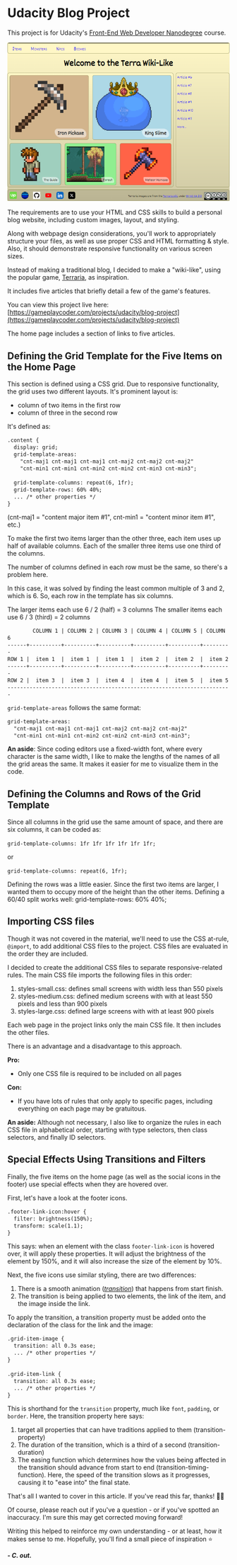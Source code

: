 ﻿# Udacity Blog Project

This project is for Udacity's [Front-End Web Developer Nanodegree](https://www.udacity.com/course/front-end-web-developer-nanodegree--nd0011) course.

![alt text](resources/fend-blog-project-home.webp)

The requirements are to use your HTML and CSS skills to build a personal blog website, including custom images, layout, and styling. 

Along with webpage design considerations, you'll work to appropriately structure your files, as well as use proper CSS and HTML formatting & style. Also, it should demonstrate responsive functionality on various screen sizes.

Instead of making a traditional blog, I decided to make a "wiki-like", using the popular game, [Terraria](https://terraria.wiki.gg/wiki/Terraria_Wiki), as inspiration.

It includes five articles that briefly detail a few of the game's features.

You can view this project live here:
[https://gameplaycoder.com/projects/udacity/blog-project](https://gameplaycoder.com/projects/udacity/blog-project)

The home page includes a section of links to five articles.

## Defining the Grid Template for the Five Items on the Home Page

This section is defined using a CSS grid. Due to responsive functionality, the grid uses two different layouts. It's prominent layout is:
- column of two items in the first row
- column of three in the second row

It's defined as:
```
.content {
  display: grid;
  grid-template-areas:
    "cnt-maj1 cnt-maj1 cnt-maj1 cnt-maj2 cnt-maj2 cnt-maj2"
    "cnt-min1 cnt-min1 cnt-min2 cnt-min2 cnt-min3 cnt-min3";

  grid-template-columns: repeat(6, 1fr);
  grid-template-rows: 60% 40%;
  ... /* other properties */
}
```
(cnt-maj1 = "content major item #1", cnt-min1 = "content minor item #1", etc.)

To make the first two items larger than the other three, each item uses up half of available columns. Each of the smaller three items use one third of the columns.

The number of columns defined in each row must be the same, so there's a problem here.

In this case, it was solved by finding the least common multiple of 3 and 2, which is 6. So, each row in the template has six columns.

The larger items each use 6 / 2 (half) = 3 columns
The smaller items each use 6 / 3 (third) = 2 columns
```
        COLUMN 1 | COLUMN 2 | COLUMN 3 | COLUMN 4 | COLUMN 5 | COLUMN 6
------+----------+----------+----------+----------+----------+---------
ROW 1 |  item 1  |  item 1  |  item 1  |  item 2  |  item 2  |  item 2
------+----------+----------+----------+----------+----------+---------
ROW 2 |  item 3  |  item 3  |  item 4  |  item 4  |  item 5  |  item 5
-----------------------------------------------------------------------
```
`grid-template-areas` follows the same format:
```
grid-template-areas:
  "cnt-maj1 cnt-maj1 cnt-maj1 cnt-maj2 cnt-maj2 cnt-maj2"
  "cnt-min1 cnt-min1 cnt-min2 cnt-min2 cnt-min3 cnt-min3";
```
**An aside**: Since coding editors use a fixed-width font, where every character is the same width, I like to make the lengths of the names of all the grid areas the same. It makes it easier for me to visualize them in the code.

## Defining the Columns and Rows of the Grid Template
Since all columns in the grid use the same amount of space, and there are six columns, it can be coded as:

`grid-template-columns: 1fr 1fr 1fr 1fr 1fr 1fr;`

or

`grid-template-columns: repeat(6, 1fr);`

Defining the rows was a little easier. Since the first two items are larger, I wanted them to occupy more of the height than the other items. Defining a 60/40 split works well:
grid-template-rows: 60% 40%;

## Importing CSS files
Though it was not covered in the material, we'll need to use the CSS at-rule, `@import`, to add additional CSS files to the project. CSS files are evaluated in the order they are included.

I decided to create the additional CSS files to separate responsive-related rules. The main CSS file imports the following files in this order:

1. styles-small.css: defines small screens with width less than 550 pixels
2. styles-medium.css: defined medium screens with with at least 550 pixels and less than 900 pixels
3. styles-large.css: defined large screens with with at least 900 pixels

Each web page in the project links only the main CSS file. It then includes the other files.

There is an advantage and a disadvantage to this approach.

**Pro:**
- Only one CSS file is required to be included on all pages

**Con:**
- If you have lots of rules that only apply to specific pages, including everything on each page may be gratuitous.

**An aside:** Although not necessary, I also like to organize the rules in each CSS file in alphabetical order, starting with type selectors, then class selectors, and finally ID selectors.

## Special Effects Using Transitions and Filters
Finally, the five items on the home page (as well as the social icons in the footer) use special effects when they are hovered over.

First, let's have a look at the footer icons.

```
.footer-link-icon:hover {
  filter: brightness(150%);
  transform: scale(1.1);
}
```

This says: when an element with the class `footer-link-icon` is hovered over, it will apply these properties. It will adjust the brightness of the element by 150%, and it will also increase the size of the element by 10%.

Next, the five icons use similar styling, there are two differences:
1. There is a smooth animation ([_transition_](https://developer.mozilla.org/en-US/docs/Web/CSS/transition)) that happens from start finish.
2. The transition is being applied to two elements, the link of the item, and the image inside the link.

To apply the transition, a transition property must be added onto the declaration of the class for the link and the image:

```
.grid-item-image {
  transition: all 0.3s ease;
  ... /* other properties */
}

.grid-item-link {
  transition: all 0.3s ease;
  ... /* other properties */
}
```

This is shorthand for the `transition` property, much like `font`, `padding`, or `border`. Here, the transition property here says:
1. target all properties that can have traditions applied to them (transition-property)
2. The duration of the transition, which is a third of a second (transition-duration)
3. The easing function which determines how the values being affected in the transition should advance from start to end (transition-timing-function). Here, the speed of the transition slows as it progresses, causing it to "ease into" the final state.

That's all I wanted to cover in this article. If you've read this far, thanks! 👍🏾

Of course, please reach out if you've a question - or if you've spotted an inaccuracy. I'm sure this may get corrected moving forward!

Writing this helped to reinforce my own understanding - or at least, how it makes sense to me. Hopefully, you'll find a small piece of  inspiration ⭐

_**- C. out.**_

